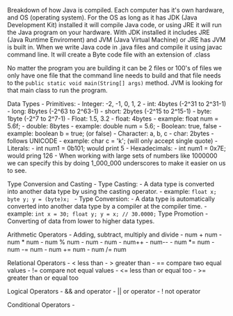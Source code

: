 Breakdown of how Java is compiled. Each computer has it's own hardware, and OS (operating system). For the OS as long as it has JDK (Java Development Kit) installed it will compile Java code, or using JRE it will run the Java program on your hardware. With JDK installed it includes JRE (Java Runtime Enviroment) and JVM (Java Virtual Machine) or JRE has JVM is built in. When we write Java code in .java files and compile it using javac command line. It will create a Byte code file with an extension of .class

No matter the program you are building it can be 2 files or 100's of files we only have one file that the command line needs to build and that file needs to the `public static void main(String[] args)` method. JVM is looking for that main class to run the program.

Data Types
    - Primitives:
        - Integer: -2, -1, 0, 1, 2
            - int: 4bytes (-2^31 to 2^31-1)
            - long: 8bytes (-2^63 to 2^63-1)
            - short: 2bytes (-2^15 to 2^15-1)
            - byte: 1byte (-2^7 to 2^7-1)
        - Float: 1.5, 3.2
            - float: 4bytes
                - example: float num = 5.6f;
            - double: 8bytes
                - example: double num = 5.6;
        - Boolean: true, false
            - example: boolean b = true; (or false)
        - Character: a, b, c
            - char: 2bytes
                - follows UNICODE
                - example: char c = 'k'; (will only accept single quote)
    - Literals:
        - int num1 = 0b101; would print 5
        - Hexadecimals:
            - int num1 = 0x7E; would pring 126
        - When working with large sets of numbers like 1000000 we can specify this by doing 1_000_000 underscores to make it easier on us to see.

Type Conversion and Casting
    - Type Casting:
        - A data type is converted into another data type by using the casting operator.
            - example:
            ```
            float x;
            byte y;
            y = (byte)x; 
            ```
    - Type Conversion:
        - A data type is automatically converted into another data type by a compiler at the compiler time.
            - example:
            ```
            int x = 30;
            float y;
            y = x; // 30.0000;
            ```
Type Promotion
    - Converting of data from lower to higher data types.


Arithmetic Operators
    - Adding, subtract, multiply and divide
        - num + num
        - num * num
        - num % num
        - num - num
        - num++
        - num--
        - num *= num
        - num -= num
        - num += num
        - num /= num
    

Relational Operators
    - < less than
    - > greater than
    - == compare two equal values
    - != compare not equal values
    - <= less than or equal too
    - >= greater than or equal too


Logical Operators
    - && and operator
    - || or operator
    - ! not operator

Conditional Operators
    - 